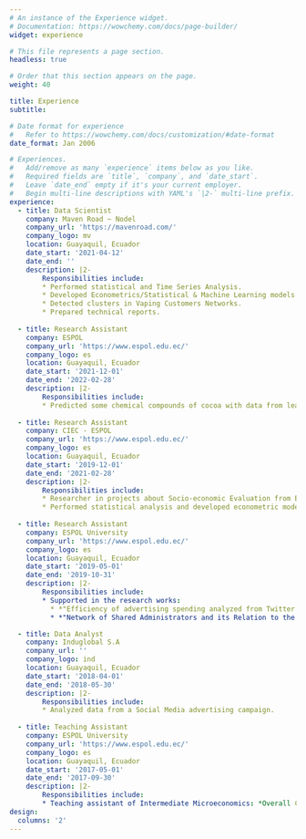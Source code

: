 ```yaml
---
# An instance of the Experience widget.
# Documentation: https://wowchemy.com/docs/page-builder/
widget: experience

# This file represents a page section.
headless: true

# Order that this section appears on the page.
weight: 40

title: Experience
subtitle:

# Date format for experience
#   Refer to https://wowchemy.com/docs/customization/#date-format
date_format: Jan 2006

# Experiences.
#   Add/remove as many `experience` items below as you like.
#   Required fields are `title`, `company`, and `date_start`.
#   Leave `date_end` empty if it's your current employer.
#   Begin multi-line descriptions with YAML's `|2-` multi-line prefix.
experience:
  - title: Data Scientist
    company: Maven Road ~ Nodel
    company_url: 'https://mavenroad.com/'
    company_logo: mv
    location: Guayaquil, Ecuador
    date_start: '2021-04-12'
    date_end: ''
    description: |2-
        Responsibilities include:
        * Performed statistical and Time Series Analysis.
        * Developed Econometrics/Statistical & Machine Learning models.
        * Detected clusters in Vaping Customers Networks.
        * Prepared technical reports.
        
  - title: Research Assistant
    company: ESPOL
    company_url: 'https://www.espol.edu.ec/'
    company_logo: es
    location: Guayaquil, Ecuador
    date_start: '2021-12-01'
    date_end: '2022-02-28'
    description: |2-
        Responsibilities include:
        * Predicted some chemical compounds of cocoa with data from leaves and almonds using Machine Learning algorithms like XGBoost, Random Forest and SVRegression.
        
  - title: Research Assistant
    company: CIEC - ESPOL
    company_url: 'https://www.espol.edu.ec/'
    company_logo: es
    location: Guayaquil, Ecuador
    date_start: '2019-12-01'
    date_end: '2021-02-28'
    description: |2-
        Responsibilities include:
        * Researcher in projects about Socio-economic Evaluation from ESPOL and Cerveceria Nacional.
        * Performed statistical analysis and developed econometric models (Causal Inference & Propensity Score Matching Methods)
    
  - title: Research Assistant
    company: ESPOL University
    company_url: 'https://www.espol.edu.ec/'
    company_logo: es
    location: Guayaquil, Ecuador
    date_start: '2019-05-01'
    date_end: '2019-10-31'
    description: |2-
        Responsibilities include:
        * Supported in the research works:
          * *"Efficiency of advertising spending analyzed from Twitter Data of companies in the commercial sector during 2018"*
          * *"Network of Shared Administrators and its Relation to the Financial Performance of Ecuadorian Companies: What is the Effect of Sharing Human Capital?"*

  - title: Data Analyst
    company: Induglobal S.A
    company_url: ''
    company_logo: ind
    location: Guayaquil, Ecuador
    date_start: '2018-04-01'
    date_end: '2018-05-30'
    description: |2-
        Responsibilities include:
        * Analyzed data from a Social Media advertising campaign.
        
  - title: Teaching Assistant
    company: ESPOL University
    company_url: 'https://www.espol.edu.ec/'
    company_logo: es
    location: Guayaquil, Ecuador
    date_start: '2017-05-01'
    date_end: '2017-09-30'
    description: |2-
        Responsibilities include:
        * Teaching assistant of Intermediate Microeconomics: *Overall Competitive Balance (consumption and production), Market Power (monopoly and price discrimination).*
design:
  columns: '2'
---
```

